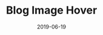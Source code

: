 ---
posttype: 'product'
slug: blog-image-hover
title: Blog Image Hover
date: 2019-06-19
id: 003
guid: 4b0dc149-3f9e-4693-b8d3-4314ce42fe71
price: 9
image: ./mongoose.jpg
description: Interactive scale for blog images on hover. Available for both Squarespace 7.0 & 7.1 official templates.

video: ./blogscaleInner.mp4

---